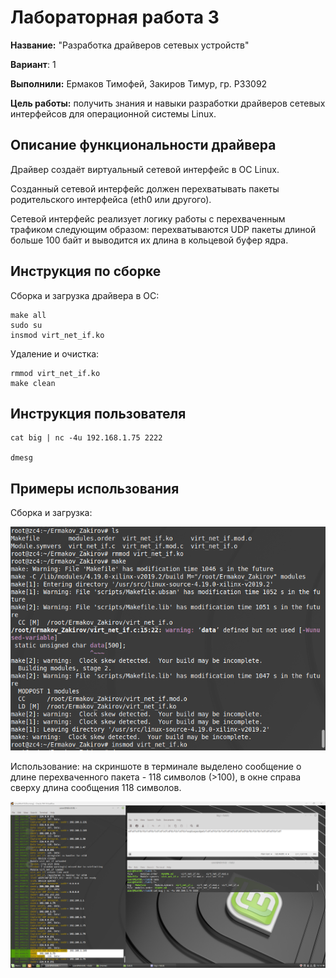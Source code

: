 # Лабораторная работа 3

**Название:** "Разработка драйверов сетевых устройств"

**Вариант**: 1

**Выполнили:** Ермаков Тимофей, Закиров Тимур, гр. P33092

**Цель работы:** получить знания и навыки разработки драйверов сетевых интерфейсов для операционной системы Linux.

## Описание функциональности драйвера

Драйвер создаёт виртуальный сетевой интерфейс в ОС Linux.

Созданный сетевой интерфейс должен перехватывать пакеты родительского интерфейса (eth0 или другого).

Сетевой интерфейс реализует логику работы с перехваченным трафиком следующим образом: перехватываются UDP пакеты длиной больше 100 байт и выводится их длина в кольцевой 
буфер ядра.

## Инструкция по сборке

Сборка и загрузка драйвера в ОС:

```
make all
sudo su
insmod virt_net_if.ko
```

Удаление и очистка:
```
rmmod virt_net_if.ko
make clean
```

## Инструкция пользователя

```
cat big | nc -4u 192.168.1.75 2222

dmesg
```

## Примеры использования

Сборка и загрузка:

![images/make_insmod.png](images/make_insmod.png)

Использование: на скриншоте в терминале выделено сообщение о длине перехваченного пакета - 118 символов (>100), в окне справа сверху длина сообщения 118 символов. 

![images/send.png](images/send.png)
